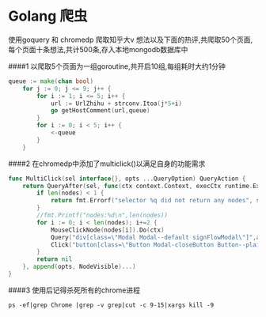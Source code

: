 # Golang 爬虫
使用goquery 和 chromedp 爬取知乎大v 想法以及下面的热评,共爬取50个页面,每个页面十条想法,共计500条,存入本地mongodb数据库中

####1
以爬取5个页面为一组goroutine,共开启10组,每组耗时大约1分钟  
```go
queue := make(chan bool)
	for j := 0; j <= 9; j++ {
		for i := 1; i <= 5; i++ {
			url := UrlZhihu + strconv.Itoa(j*5+i)
			go getHostComment(url,queue)
		}
		for i := 0; i < 5; i++ {
			<-queue
		}
	}
```

####2
在chromedp中添加了multiclick()以满足自身的功能需求
```go
func MultiClick(sel interface{}, opts ...QueryOption) QueryAction {
	return QueryAfter(sel, func(ctx context.Context, execCtx runtime.ExecutionContextID, nodes ...*cdp.Node) error {
		if len(nodes) < 1 {
			return fmt.Errorf("selector %q did not return any nodes", sel)
		}
		//fmt.Printf("nodes:%d\n",len(nodes))
		for i := 0; i < len(nodes); i+=2 {
			MouseClickNode(nodes[i]).Do(ctx)
			Query("div[class=\"Modal Modal--default signFlowModal\"]",append(opts,NodeVisible)...)
			Click("button[class=\"Button Modal-closeButton Button--plain\"]")
		}
		return nil
	}, append(opts, NodeVisible)...)
}
```

####3
使用后记得杀死所有的chrome进程
```shell script
ps -ef|grep Chrome |grep -v grep|cut -c 9-15|xargs kill -9
```







